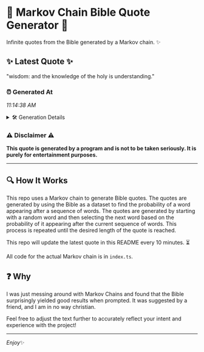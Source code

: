 # 📖 Markov Chain Bible Quote Generator 📖

Infinite quotes from the Bible generated by a Markov chain. ✨

## ✨ Latest Quote ✨
"wisdom: and the knowledge of the holy is understanding."

### ⏰ Generated At
*11:14:38 AM*

<details>
    <summary>🛠️ Generation Details</summary>
    <p>
        <strong>🌱 Seed:</strong> wisdom:<br>
        <strong>🔄 Iterations:</strong> 8<br>
        <strong>📜 Context History:</strong><br>[ wisdom: ]: and<br>[ wisdom:, and ]: the<br>[ wisdom:, and, the ]: knowledge<br>[ wisdom:, and, the, knowledge ]: of<br>[ wisdom:, and, the, knowledge, of ]: the<br>[ wisdom:, and, the, knowledge, of, the ]: holy<br>[ and, the, knowledge, of, the, holy ]: is<br>[ the, knowledge, of, the, holy, is ]: understanding.<br>
    </p>
</details>

### ⚠️ Disclaimer ⚠️
**This quote is generated by a program and is not to be taken seriously. It is purely for entertainment purposes.**

---

## 🔍 How It Works

This repo uses a Markov chain to generate Bible quotes. The quotes are generated by using the Bible as a dataset to find the probability of a word appearing after a sequence of words. The quotes are generated by starting with a random word and then selecting the next word based on the probability of it appearing after the current sequence of words. This process is repeated until the desired length of the quote is reached.

This repo will update the latest quote in this README every 10 minutes. ⏳

All code for the actual Markov chain is in `index.ts`.

## ❓ Why

I was just messing around with Markov Chains and found that the Bible surprisingly yielded good results when prompted. 
It was suggested by a friend, and I am in no way christian.

Feel free to adjust the text further to accurately reflect your intent and experience with the project!

---

*Enjoy*✨
